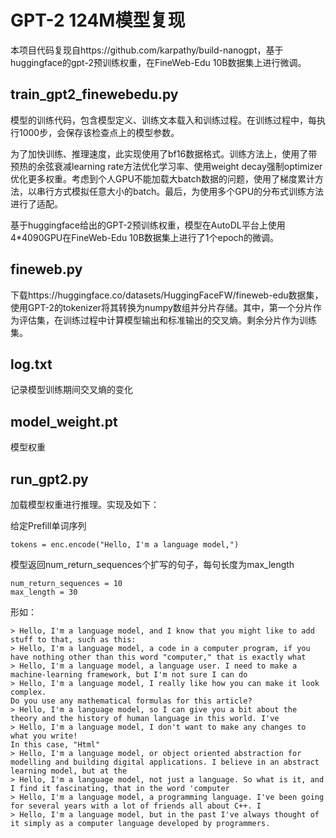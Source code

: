 # GPT-2 124M模型复现

本项目代码复现自https://github.com/karpathy/build-nanogpt，基于huggingface的gpt-2预训练权重，在FineWeb-Edu 10B数据集上进行微调。

## train_gpt2_finewebedu.py

模型的训练代码，包含模型定义、训练文本载入和训练过程。在训练过程中，每执行1000步，会保存该检查点上的模型参数。

为了加快训练、推理速度，此实现使用了bf16数据格式。训练方法上，使用了带预热的余弦衰减learning rate方法优化学习率、使用weight decay强制optimizer优化更多权重。考虑到个人GPU不能加载大batch数据的问题，使用了梯度累计方法，以串行方式模拟任意大小的batch。最后，为使用多个GPU的分布式训练方法进行了适配。

基于huggingface给出的GPT-2预训练权重，模型在AutoDL平台上使用4*4090GPU在FineWeb-Edu 10B数据集上进行了1个epoch的微调。

## fineweb.py

下载https://huggingface.co/datasets/HuggingFaceFW/fineweb-edu数据集，使用GPT-2的tokenizer将其转换为numpy数组并分片存储。其中，第一个分片作为评估集，在训练过程中计算模型输出和标准输出的交叉熵。剩余分片作为训练集。

## log.txt

记录模型训练期间交叉熵的变化

## model_weight.pt

模型权重

## run_gpt2.py

加载模型权重进行推理。实现及如下：

给定Prefill单词序列

```
tokens = enc.encode("Hello, I'm a language model,")
```

模型返回num_return_sequences个扩写的句子，每句长度为max_length

```
num_return_sequences = 10
max_length = 30
```

形如：
```
> Hello, I'm a language model, and I know that you might like to add stuff to that, such as this:
> Hello, I'm a language model, a code in a computer program, if you have nothing other than this word "computer," that is exactly what
> Hello, I'm a language model, a language user. I need to make a machine-learning framework, but I'm not sure I can do
> Hello, I'm a language model, I really like how you can make it look complex.
Do you use any mathematical formulas for this article?
> Hello, I'm a language model, so I can give you a bit about the theory and the history of human language in this world. I've
> Hello, I'm a language model, I don't want to make any changes to what you write!
In this case, "Html"
> Hello, I'm a language model, or object oriented abstraction for modelling and building digital applications. I believe in an abstract learning model, but at the
> Hello, I'm a language model, not just a language. So what is it, and I find it fascinating, that in the word 'computer
> Hello, I'm a language model, a programming language. I've been going for several years with a lot of friends all about C++. I
> Hello, I'm a language model, but in the past I've always thought of it simply as a computer language developed by programmers.
```